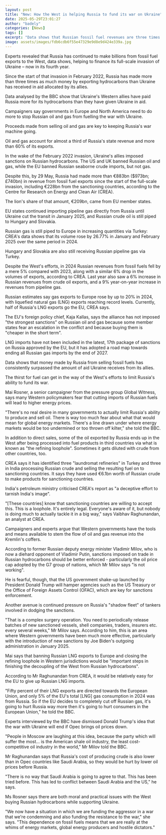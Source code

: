 ```yaml
---
layout: post
title: "New: How the West is helping Russia to fund its war on Ukraine"
date: 2025-05-29T23:01:27
author: "badely"
categories: [News]
tags: []
excerpt: "Data shows that Russian fossil fuel revenues are three times higher than aid allocated to Ukraine."
image: assets/images/fdb6cdb6f55e47329e9d8e9d424e339a.jpg
---
```


Experts revealed that Russia has continued to make billions from fossil fuel exports to the West, data shows, helping to finance its full-scale invasion of Ukraine – now in its fourth year.

Since the start of that invasion in February 2022, Russia has made more than three times as much money by exporting hydrocarbons than Ukraine has received in aid allocated by its allies.

Data analysed by the BBC show that Ukraine's Western allies have paid Russia more for its hydrocarbons than they have given Ukraine in aid.

Campaigners say governments in Europe and North America need to do more to stop Russian oil and gas from fuelling the war with Ukraine.

Proceeds made from selling oil and gas are key to keeping Russia's war machine going.

Oil and gas account for almost a third of Russia's state revenue and more than 60% of its exports.

In the wake of the February 2022 invasion, Ukraine's allies imposed sanctions on Russian hydrocarbons. The US and UK banned Russian oil and gas, while the EU banned Russian seaborne crude imports, but not gas.

Despite this, by 29 May, Russia had made more than €883bn ($973bn; £740bn) in revenue from fossil fuel exports since the start of the full-scale invasion, including €228bn from the sanctioning countries, according to the Centre for Research on Energy and Clean Air (CREA).

The lion's share of that amount, €209bn, came from EU member states.

EU states continued importing pipeline gas directly from Russia until Ukraine cut the transit in January 2025, and Russian crude oil is still piped to Hungary and Slovakia.

Russian gas is still piped to Europe in increasing quantities via Turkey: CREA's data shows that its volume rose by 26.77% in January and February 2025 over the same period in 2024.

Hungary and Slovakia are also still receiving Russian pipeline gas via Turkey.

Despite the West's efforts, in 2024 Russian revenues from fossil fuels fell by a mere 5% compared with 2023, along with a similar 6% drop in the volumes of exports, according to CREA. Last year also saw a 6% increase in Russian revenues from crude oil exports, and a 9% year-on-year increase in revenues from pipeline gas.

Russian estimates say gas exports to Europe rose by up to 20% in 2024, with liquefied natural gas (LNG) exports reaching record levels. Currently, half of Russia's LNG exports go the EU, CREA says.

The EU's foreign policy chief, Kaja Kallas, says the alliance has not imposed "the strongest sanctions" on Russian oil and gas because some member states fear an escalation in the conflict and because buying them is "cheaper in the short term".

LNG imports have not been included in the latest, 17th package of sanctions on Russia approved by the EU, but it has adopted a road map towards ending all Russian gas imports by the end of 2027.

Data shows that money made by Russia from selling fossil fuels has consistently surpassed the amount of aid Ukraine receives from its allies.

The thirst for fuel can get in the way of the West's efforts to limit Russia's ability to fund its war.

Mai Rosner, a senior campaigner from the pressure group Global Witness, says many Western policymakers fear that cutting imports of Russian fuels will lead to higher energy prices.

"There's no real desire in many governments to actually limit Russia's ability to produce and sell oil. There is way too much fear about what that would mean for global energy markets. There's a line drawn under where energy markets would be too undermined or too thrown off kilter," she told the BBC.

In addition to direct sales, some of the oil exported by Russia ends up in the West after being processed into fuel products in third countries via what is known as "the refining loophole". Sometimes it gets diluted with crude from other countries, too.

CREA says it has identified three "laundromat refineries" in Turkey and three in India processing Russian crude and selling the resulting fuel on to sanctioning countries. It says they have used €6.1bn worth of Russian crude to make products for sanctioning countries.

India's petroleum ministry criticised CREA's report as "a deceptive effort to tarnish India's image".

"[These countries] know that sanctioning countries are willing to accept this. This is a loophole. It's entirely legal. Everyone's aware of it, but nobody is doing much to actually tackle it in a big way," says Vaibhav Raghunandan, an analyst at CREA.

Campaigners and experts argue that Western governments have the tools and means available to stem the flow of oil and gas revenue into the Kremlin's coffers. 

According to former Russian deputy energy minister Vladimir Milov, who is now a diehard opponent of Vladimir Putin, sanctions imposed on trade in Russian hydrocarbons should be better enforced - particularly the oil price cap adopted by the G7 group of nations, which Mr Milov says "is not working".

He is fearful, though, that the US government shake-up launched by President Donald Trump will hamper agencies such as the US Treasury or the Office of Foreign Assets Control (OFAC), which are key for sanctions enforcement.

Another avenue is continued pressure on Russia's "shadow fleet" of tankers involved in dodging the sanctions.

"That is a complex surgery operation. You need to periodically release batches of new sanctioned vessels, shell companies, traders, insurers etc. every several weeks," Mr Milov says. According to him, this is an area where Western governments have been much more effective, particularly with the introduction of new sanctions by Joe Biden's outgoing administration in January 2025.

Mai says that banning Russian LNG exports to Europe and closing the refining loophole in Western jurisdictions would be "important steps in finishing the decoupling of the West from Russian hydrocarbons".

According to Mr Raghunandan from CREA, it would be relatively easy for the EU to give up Russian LNG imports.

"Fifty percent of their LNG exports are directed towards the European Union, and only 5% of the EU's total [LNG] gas consumption in 2024 was from Russia. So if the EU decides to completely cut off Russian gas, it's going to hurt Russia way more then it's going to hurt consumers in the European Union," he told the BBC.

Experts interviewed by the BBC have dismissed Donald Trump's idea that the war with Ukraine will end if Opec brings oil prices down.

"People in Moscow are laughing at this idea, because the party which will suffer the most… is the American shale oil industry, the least cost-competitive oil industry in the world," Mr Milov told the BBC.

Mr Raghunandan says that Russia's cost of producing crude is also lower than in Opec countries like Saudi Arabia, so they would be hurt by lower oil prices before Russia.

"There is no way that Saudi Arabia is going to agree to that. This has been tried before. This has led to conflict between Saudi Arabia and the US," he says.

Ms Rosner says there are both moral and practical issues with the West buying Russian hydrocarbons while supporting Ukraine.

"We now have a situation in which we are funding the aggressor in a war that we're condemning and also funding the resistance to the war," she says. "This dependence on fossil fuels means that we are really at the whims of energy markets, global energy producers and hostile dictators."

